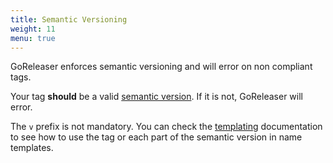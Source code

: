 ```yaml
---
title: Semantic Versioning
weight: 11
menu: true
---
```


GoReleaser enforces semantic versioning and will error on non compliant tags.

Your tag **should** be a valid [semantic version](http://semver.org/).
If it is not, GoReleaser will error.

The `v` prefix is not mandatory. You can check the [templating](/templates)
documentation to see how to use the tag or each part of the semantic version
in name templates.
